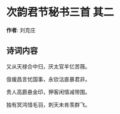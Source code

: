 # 次韵君节秘书三首  其二

**作者**: 刘克庄

## 诗词内容

又从天禄合中归，厌太官羊忆苦薇。

伋瑗昌言忧国事，永钦沽直暴君非。

贵人高爵悬金印，狎客闲情减带围。

独有冥鸿惜毛羽，刺天未肯羡群飞。

